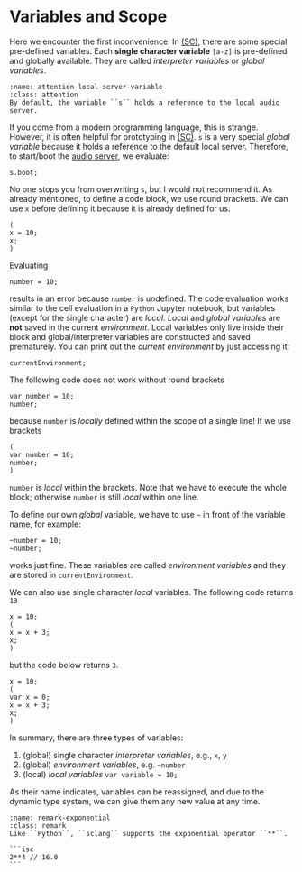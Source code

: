 # Variables and Scope

Here we encounter the first inconvenience. 
In [(SC)](https://supercollider.github.io/), there are some special pre-defined variables. 
Each **single character variable** ``[a-z]`` is pre-defined and globally available.
They are called *interpreter variables* or *global variables*.

```{admonition} The Local Server Variable 
:name: attention-local-server-variable
:class: attention
By default, the variable ``s`` holds a reference to the local audio server.
```

If you come from a modern programming language, this is strange. 
However, it is often helpful for prototyping in [(SC)](https://supercollider.github.io/). 
``s`` is a very special *global variable* because it holds a reference to the default local server. 
Therefore, to start/boot the [audio server](sec-audio-sever), we evaluate:

```isc
s.boot;
```

No one stops you from overwriting ``s``, but I would not recommend it. 
As already mentioned, to define a code block, we use round brackets. 
We can use ``x`` before defining it because it is already defined for us.

```isc
(
x = 10;
x;
)
```

Evaluating

```isc
number = 10;
```

results in an error because ``number`` is undefined. 
The code evaluation works similar to the cell evaluation in a ``Python`` Jupyter notebook, but variables (except for the single character) are *local*.
*Local* and *global variables* are **not** saved in the current *environment*.
Local variables only live inside their block and global/interpreter variables are constructed and saved prematurely.
You can print out the *current environment* by just accessing it:

```isc
currentEnvironment;
```

The following code does not work without round brackets

```isc
var number = 10;
number;
```

because ``number`` is *locally* defined within the scope of a single line!
If we use brackets

```isc
(
var number = 10;
number;
)
```

``number`` is *local* within the brackets.
Note that we have to execute the whole block; otherwise ``number`` is still *local* within one line.

To define our own *global* variable, we have to use ``~`` in front of the variable name, for example:

```isc
~number = 10;
~number;
```

works just fine.
These variables are called *environment variables* and they are stored in ``currentEnvironment``.

We can also use single character *local* variables. The following code returns ``13``

```isc
x = 10;
(
x = x + 3;
x;
)
```

but the code below returns ``3``.

```isc
x = 10;
(
var x = 0;
x = x + 3;
x;
)
```

In summary, there are three types of variables:

1. (global) single character *interpreter variables*, e.g., ``x``, ``y`` 
2. (global) *environment variables*, e.g. ``~number``
3. (local) *local variables* ``var variable = 10;``

As their name indicates, variables can be reassigned, and due to the dynamic type system, we can give them any new value at any time.

````{admonition} Exponential Operator
:name: remark-exponential
:class: remark
Like ``Python``, ``sclang`` supports the exponential operator ``**``.

```isc
2**4 // 16.0
```
````